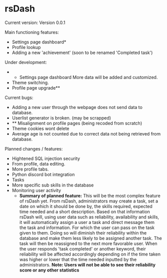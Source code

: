 # rsDash
Current version: Version 0.0.1


Main functioning features:
 - Settings page dashboard*
 - Profile lookup
 - Adding a new 'achievement' (soon to be renamed 'Completed task')

Under development:
 - * Settings page dashboard
 More data will be added and customized.
 - Theme switching.
 - Profile page upgrade**

Current bugs:
 - Adding a new user through the webpage does not send data to database.
 - Userlist generator is broken. (may be scrapped)
 - ** Misalignment on profile pages (being recoded from scratch)
 - Theme cookies wont delete
 - Average age is not counted due to correct data not being retrieved from database.

Planned changes / features:
 - Hightened SQL injection security
 - From profile, data editing.
 - More profile tabs.
 - Python discord bot integration
  - Tasks
  - More specific sub skills in the database
  - Monitoring user activity
    + **Summary of planned feature:**  This will be the most complex feature of rsDash yet. From rsDash, administrators may create a task, set a date on which it should be done by, the skills required, expected time needed and a short description. Based on that information rsDash will, using user data such as reliability, availability and skills, it will automatically assign a user a task and direct message them the task and information. For which the user can pass on the task given to them. Doing so will diminish their reliability within the database and make them less likely to be assigned another task. The task will then be reassigned to the next more favorable user. When the user responds 'task completed' or another keyword, their reliability will be affected accordingly depending on if the time taken was higher or lower that the time needed inputted by the administrators.
    **Note: Users will not be able to see their reliability score or any other statistics**
